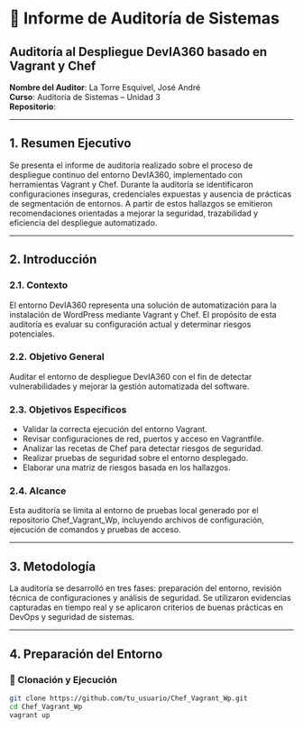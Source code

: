# 📄 Informe de Auditoría de Sistemas  
## Auditoría al Despliegue DevIA360 basado en Vagrant y Chef  
**Nombre del Auditor**: La Torre Esquivel, José André  
**Curso**: Auditoría de Sistemas – Unidad 3  
**Repositorio**: 

---

## 1. Resumen Ejecutivo

Se presenta el informe de auditoría realizado sobre el proceso de despliegue continuo del entorno DevIA360, implementado con herramientas Vagrant y Chef. Durante la auditoría se identificaron configuraciones inseguras, credenciales expuestas y ausencia de prácticas de segmentación de entornos. A partir de estos hallazgos se emitieron recomendaciones orientadas a mejorar la seguridad, trazabilidad y eficiencia del despliegue automatizado.

---

## 2. Introducción

### 2.1. Contexto  
El entorno DevIA360 representa una solución de automatización para la instalación de WordPress mediante Vagrant y Chef. El propósito de esta auditoría es evaluar su configuración actual y determinar riesgos potenciales.

### 2.2. Objetivo General  
Auditar el entorno de despliegue DevIA360 con el fin de detectar vulnerabilidades y mejorar la gestión automatizada del software.

### 2.3. Objetivos Específicos  
- Validar la correcta ejecución del entorno Vagrant.  
- Revisar configuraciones de red, puertos y acceso en Vagrantfile.  
- Analizar las recetas de Chef para detectar riesgos de seguridad.  
- Realizar pruebas de seguridad sobre el entorno desplegado.  
- Elaborar una matriz de riesgos basada en los hallazgos.

### 2.4. Alcance  
Esta auditoría se limita al entorno de pruebas local generado por el repositorio Chef_Vagrant_Wp, incluyendo archivos de configuración, ejecución de comandos y pruebas de acceso.

---

## 3. Metodología

La auditoría se desarrolló en tres fases: preparación del entorno, revisión técnica de configuraciones y análisis de seguridad. Se utilizaron evidencias capturadas en tiempo real y se aplicaron criterios de buenas prácticas en DevOps y seguridad de sistemas.

---

## 4. Preparación del Entorno

### 🔹 Clonación y Ejecución

```bash
git clone https://github.com/tu_usuario/Chef_Vagrant_Wp.git
cd Chef_Vagrant_Wp
vagrant up
